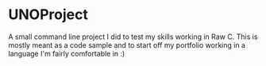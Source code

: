 # UNOProject
A small command line project I did to test my skills working in Raw C.
This is mostly meant as a code sample and to start off my portfolio working in a language I'm fairly comfortable in :)
